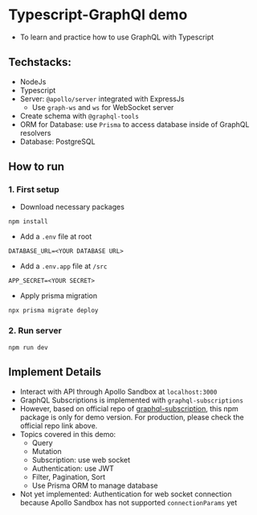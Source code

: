 # Typescript-GraphQl demo 

- To learn and practice how to use GraphQL with Typescript 

## Techstacks:

- NodeJs
- Typescript
- Server: `@apollo/server` integrated with ExpressJs
    - Use `graph-ws` and `ws` for WebSocket server 
- Create schema with `@graphql-tools` 
- ORM for Database: use `Prisma` to access database inside of GraphQL resolvers
- Database: PostgreSQL

## How to run 

### 1. First setup
- Download necessary packages
```
npm install
```
- Add a `.env` file at root 
```
DATABASE_URL=<YOUR DATABASE URL>
```
- Add a `.env.app` file at `/src`
```
APP_SECRET=<YOUR SECRET>
```
- Apply prisma migration
```
npx prisma migrate deploy
```

### 2. Run server
```
npm run dev
```


## Implement Details
- Interact with API through Apollo Sandbox at `localhost:3000`
- GraphQL Subscriptions is implemented with `graphql-subscriptions`
- However, based on official repo of [graphql-subscription](https://github.com/apollographql/graphql-subscriptions), this npm package is only for demo version. For production, please check the official repo link above.  
- Topics covered in this demo:
    + Query 
    + Mutation 
    + Subscription: use web socket 
    + Authentication: use JWT
    + Filter, Pagination, Sort 
    + Use Prisma ORM to manage database
- Not yet implemented: Authentication for web socket connection because Apollo Sandbox has not supported `connectionParams` yet
